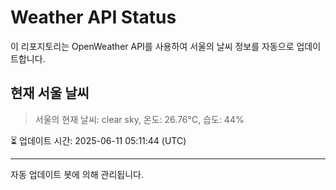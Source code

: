 
# Weather API Status

이 리포지토리는 OpenWeather API를 사용하여 서울의 날씨 정보를 자동으로 업데이트합니다.

## 현재 서울 날씨
> 서울의 현재 날씨: clear sky, 온도: 26.76°C, 습도: 44%

⏳ 업데이트 시간: 2025-06-11 05:11:44 (UTC)

---
자동 업데이트 봇에 의해 관리됩니다.
